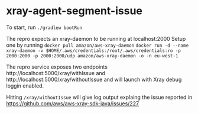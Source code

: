 # xray-agent-segment-issue

To start, run `./gradlew bootRun`

The repro expects an xray-daemon to be running at localhost:2000
Setup one by running 
`docker pull amazon/aws-xray-daemon`
`docker run -d --name xray-daemon -v $HOME/.aws/credentials:/root/.aws/credentials:ro -p 2000:2000 -p 2000:2000/udp amazon/aws-xray-daemon -o -n eu-west-1`

The repro service exposes two endpoints
http://localhost:5000/xray/withIssue
and
http://localhost:5000/xray/withoutIssue
and will launch with Xray debug loggin enabled.

Hitting `/xray/withoutIssue` will give log output explaing the issue reported in https://github.com/aws/aws-xray-sdk-java/issues/227
